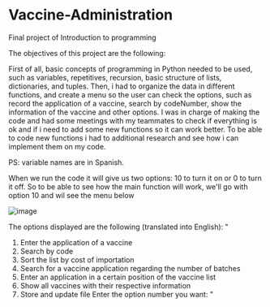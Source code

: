 # Vaccine-Administration
Final project of Introduction to programming 

The objectives of this project are the following:

First of all, basic concepts of programming in Python needed to be used, such as variables, repetitives, recursion, basic structure of lists, dictionaries, and tuples. 
Then, i had to organize the data in different functions, and create a menu so the user can check the options, such as record the application of a vaccine, search by codeNumber, show the information of the vaccine and other options.
I was in charge of making the code and had some meetings with my teammates to check if everything is ok and if i need to add some new functions so it can work better.
To be able to code new functions i had to additional research and see how i can implement them on my code.

PS: variable names are in Spanish.

When we run the code it will give us two options: 10 to turn it on or 0 to turn it off.
So to be able to see how the main function will work, we'll go with option 10 and wil see the menu below

![image](https://user-images.githubusercontent.com/108900456/205541569-441d9f4c-6e16-4869-a1ea-23d1446add14.png)

The options displayed are the following (translated into English):
"
1) Enter the application of a vaccine
2) Search by code
3) Sort the list by cost of importation
4) Search for a vaccine application regarding the number of batches
5) Enter an application in a certain position of the vaccine list
6) Show all vaccines with their respective information
7) Store and update file
Enter the option number you want: "
